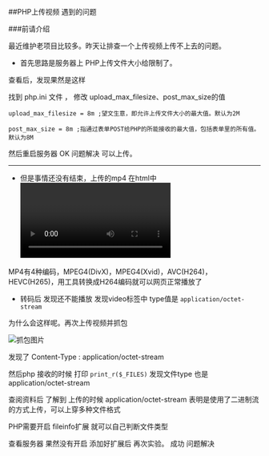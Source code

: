 ##PHP上传视频 遇到的问题

###前请介绍 

最近维护老项目比较多。昨天让排查一个上传视频上传不上去的问题。

* 首先思路是服务器上  PHP上传文件大小给限制了。

查看后，发现果然是这样
 
找到 php.ini 文件 ， 修改 upload_max_filesize、post_max_size的值

```upload_max_filesize = 8m ;望文生意，即允许上传文件大小的最大值。默认为2M```

```post_max_size = 8m ;指通过表单POST给PHP的所能接收的最大值，包括表单里的所有值。默认为8M```

然后重启服务器  OK 问题解决 可以上传。

----------

*  但是事情还没有结束，上传的mp4 在html中<video>标签中无法播放。经搜索后， 发现原来和MP4格式有关系 



 MP4有4种编码，MPEG4(DivX)，MPEG4(Xvid)，AVC(H264)， HEVC(H265)，用工具转换成H264编码就可以网页正常播放了
 
 * 转码后 发现还不能播放 发现video标签中  type值是 ```application/octet-stream```
 
 为什么会这样呢。再次上传视频并抓包
 
  ![抓包图片](杂项/img/抓包图片.png)
  
  发现了 Content-Type : application/octet-stream
  
  然后php 接收的时候 打印 ```print_r($_FILES)```
  发现文件type 也是application/octet-stream
  
  查阅资料后 了解到 上传的时候 application/octet-stream 表明是使用了二进制流的方式上传，可以上穿多种文件格式
  
  PHP需要开启 fileinfo扩展 就可以自己判断文件类型
  
  查看服务器 果然没有开启 添加好扩展后 再次实验。  成功 问题解决
 

   

    